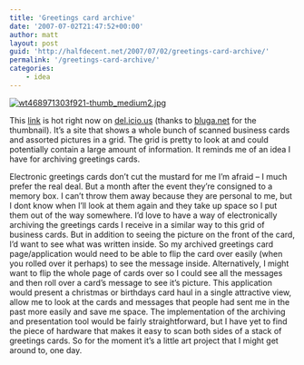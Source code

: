 ```yaml
---
title: 'Greetings card archive'
date: '2007-07-02T21:47:52+00:00'
author: matt
layout: post
guid: 'http://halfdecent.net/2007/07/02/greetings-card-archive/'
permalink: '/greetings-card-archive/'
categories:
    - idea
---
```


[![wt468971303f921-thumb_medium2.jpg](http://halfdecent.net/wp-content/uploads/2007/07/wt468971303f921-thumb_medium2.jpg)](http://dailypoetics.typepad.com/photos/business_cards_and_other_/index.html "business cards")

This [link](http://dailypoetics.typepad.com/photos/business_cards_and_other_/index.html) is hot right now on [del.icio.us](http://del.icio.us) (thanks to [bluga.net](http://webthumb.bluga.net/) for the thumbnail). It’s a site that shows a whole bunch of scanned business cards and assorted pictures in a grid. The grid is pretty to look at and could potentially contain a large amount of information. It reminds me of an idea I have for archiving greetings cards.

Electronic greetings cards don’t cut the mustard for me I’m afraid – I much prefer the real deal. But a month after the event they’re consigned to a memory box. I can’t throw them away because they are personal to me, but I dont know when I’ll look at them again and they take up space so I put them out of the way somewhere. I’d love to have a way of electronically archiving the greetings cards I receive in a similar way to this grid of business cards. But in addition to seeing the picture on the front of the card, I’d want to see what was written inside. So my archived greetings card page/application would need to be able to flip the card over easily (when you rolled over it perhaps) to see the message inside. Alternatively, I might want to flip the whole page of cards over so I could see all the messages and then roll over a card’s message to see it’s picture. This application would present a christmas or birthdays card haul in a single attractive view, allow me to look at the cards and messages that people had sent me in the past more easily and save me space. The implementation of the archiving and presentation tool would be fairly straightforward, but I have yet to find the piece of hardware that makes it easy to scan both sides of a stack of greetings cards. So for the moment it’s a little art project that I might get around to, one day.
